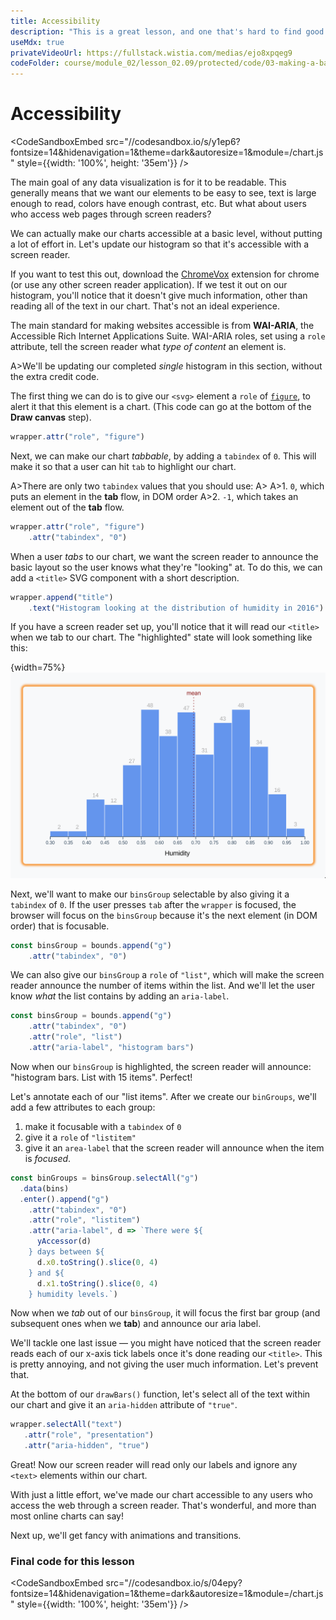 ```yaml
---
title: Accessibility
description: "This is a great lesson, and one that's hard to find good content on. We talk about the ways to make our charts accessible to screen readers, and walk through changing our histogram."
useMdx: true
privateVideoUrl: https://fullstack.wistia.com/medias/ejo8xpqeg9
codeFolder: course/module_02/lesson_02.09/protected/code/03-making-a-bar-chart/end
---
```


# Accessibility

<CodeSandboxEmbed
  src="//codesandbox.io/s/y1ep6?fontsize=14&hidenavigation=1&theme=dark&autoresize=1&module=/chart.js"
  style={{width: '100%', height: '35em'}}
/>

The main goal of any data visualization is for it to be readable. This generally means that we want our elements to be easy to see, text is large enough to read, colors have enough contrast, etc. But what about users who access web pages through screen readers?

We can actually make our charts accessible at a basic level, without putting a lot of effort in. Let's update our histogram so that it's accessible with a screen reader.

If you want to test this out, download the [ChromeVox](https://chrome.google.com/webstore/detail/chromevox/kgejglhpjiefppelpmljglcjbhoiplfn?hl=en) extension for chrome (or use any other screen reader application). If we test it out on our histogram, you'll notice that it doesn't give much information, other than reading all of the text in our chart. That's not an ideal experience.

The main standard for making websites accessible is from **WAI-ARIA**, the Accessible Rich Internet Applications Suite. WAI-ARIA roles, set using a `role` attribute, tell the screen reader what _type of content_ an element is.

A>We'll be updating our completed _single_ histogram in this section, without the extra credit code.

The first thing we can do is to give our `<svg>` element a `role` of [`figure`](https://developer.mozilla.org/en-US/docs/Web/Accessibility/ARIA/Roles/Figure_Role), to alert it that this element is a chart. (This code can go at the bottom of the **Draw canvas** step).

```javascript
wrapper.attr("role", "figure")
```

Next, we can make our chart _tabbable_, by adding a `tabindex` of `0`. This will make it so that a user can hit `tab` to highlight our chart.

A>There are only two `tabindex` values that you should use:
A>
A>1. `0`, which puts an element in the **tab** flow, in DOM order
A>2. `-1`, which takes an element out of the **tab** flow.

```javascript
wrapper.attr("role", "figure")
    .attr("tabindex", "0")
```

When a user _tabs_ to our chart, we want the screen reader to announce the basic layout so the user knows what they're "looking" at. To do this, we can add a `<title>` SVG component with a short description.


```javascript
wrapper.append("title")
    .text("Histogram looking at the distribution of humidity in 2016")
```

If you have a screen reader set up, you'll notice that it will read our `<title>` when we tab to our chart. The "highlighted" state will look something like this:

{width=75%}
![Accessibility highlight](./public/images/3-making-a-bar-chart/accessibility-tab.png)

Next, we'll want to make our `binsGroup` selectable by also giving it a `tabindex` of `0`. If the user presses `tab` after the `wrapper` is focused, the browser will focus on the `binsGroup` because it's the next element (in DOM order) that is focusable.

```javascript
const binsGroup = bounds.append("g")
    .attr("tabindex", "0")
```

We can also give our `binsGroup` a `role` of `"list"`, which will make the screen reader announce the number of items within the list. And we'll let the user know _what_ the list contains by adding an `aria-label`.

```javascript
const binsGroup = bounds.append("g")
    .attr("tabindex", "0")
    .attr("role", "list")
    .attr("aria-label", "histogram bars")
```

Now when our `binsGroup` is highlighted, the screen reader will announce: "histogram bars. List with 15 items". Perfect!

Let's annotate each of our "list items". After we create our `binGroups`, we'll add a few attributes to each group:

1. make it focusable with a `tabindex` of `0`
2. give it a `role` of `"listitem"`
3. give it an `area-label` that the screen reader will announce when the item is _focused_.

```javascript
const binGroups = binsGroup.selectAll("g")
  .data(bins)
  .enter().append("g")
    .attr("tabindex", "0")
    .attr("role", "listitem")
    .attr("aria-label", d => `There were ${
      yAccessor(d)
    } days between ${
      d.x0.toString().slice(0, 4)
    } and ${
      d.x1.toString().slice(0, 4)
    } humidity levels.`)
```

Now when we _tab_ out of our `binsGroup`, it will focus the first bar group (and subsequent ones when we **tab**) and announce our aria label.

We'll tackle one last issue — you might have noticed that the screen reader reads each of our x-axis tick labels once it's done reading our `<title>`. This is pretty annoying, and not giving the user much information. Let's prevent that.

At the bottom of our `drawBars()` function, let's select all of the text within our chart and give it an `aria-hidden` attribute of `"true"`.

```javascript
wrapper.selectAll("text")
   .attr("role", "presentation")
   .attr("aria-hidden", "true")
```

Great! Now our screen reader will read only our labels and ignore any `<text>` elements within our chart.

With just a little effort, we've made our chart accessible to any users who access the web through a screen reader. That's wonderful, and more than most online charts can say!

Next up, we'll get fancy with animations and transitions.

### Final code for this lesson

<CodeSandboxEmbed
  src="//codesandbox.io/s/04epy?fontsize=14&hidenavigation=1&theme=dark&autoresize=1&module=/chart.js"
  style={{width: '100%', height: '35em'}}
/>